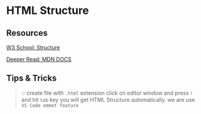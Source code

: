 # HTML Structure

## Resources

[ W3 School: Structure ](https://www.w3schools.com/html/html_intro.asp)

[Deeper Read: MDN DOCS ](https://developer.mozilla.org/en-US/docs/Learn/HTML/Introduction_to_HTML/Getting_started#anatomy_of_an_html_document)

## Tips & Tricks

> 💡 create file with `.html` extension click on editor window and press `!` and hit `tab` key you will get HTML Structure automatically. we are use `VS Code emmet feature` 
